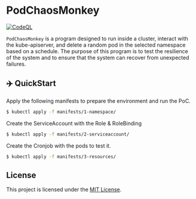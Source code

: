 
# PodChaosMonkey

[![CodeQL](https://github.com/DiegoBskt/chaos-monkey/actions/workflows/github-code-scanning/codeql/badge.svg)](https://github.com/DiegoBskt/chaos-monkey/actions/workflows/github-code-scanning/codeql)

`PodChaosMonkey` is a program designed to run inside a cluster, interact with the kube-apiserver, and delete a random pod in the selected namespace based on a schedule. The purpose of this program is to test the resilience of the system and to ensure that the system can recover from unexpected failures.


## ✈️ QuickStart

Apply the following manifests to prepare the environment and run the PoC.

```bash
$ kubectl apply -f manifests/1-namespace/
```
Create the ServiceAccount with the Role & RoleBinding 

```bash
$ kubectl apply -f manifests/2-serviceaccount/
```

Create the Cronjob with the pods to test it.

```bash
$ kubectl apply -f manifests/3-resources/
```

## License

This project is licensed under the [MIT License](https://opensource.org/licenses/MIT).
